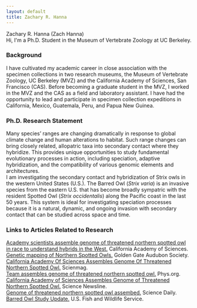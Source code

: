 ```yaml
---
layout: default
title: Zachary R. Hanna
---
```

Zachary R. Hanna (Zach Hanna)  
Hi, I'm a Ph.D. Student in the Museum of Vertebrate Zoology at UC Berkeley.

### Background
I have cultivated my academic career in close association with the specimen collections in two research museums, the Museum of Vertebrate Zoology, UC Berkeley (MVZ) and the California Academy of Sciences, San Francisco (CAS). Before becoming a graduate student in the MVZ, I worked in the MVZ and the CAS as a field and laboratory assistant. I have had the opportunity to lead and participate in specimen collection expeditions in California, Mexico, Guatemala, Peru, and Papua New Guinea.

### Ph.D. Research Statement 
Many species’ ranges are changing dramatically in response to global climate change and human alterations to habitat. Such range changes can bring closely related, allopatric taxa into secondary contact where they hybridize. This provides unique opportunities to study fundamental evolutionary processes in action, including speciation, adaptive hybridization, and the compatibility of various genomic elements and architectures.  
I am investigating the secondary contact and hybridization of Strix owls in the western United States (U.S.). The Barred Owl (*Strix varia*) is an invasive species from the eastern U.S. that has become broadly sympatric with the resident Spotted Owl (*Strix occidentalis*) along the Pacific coast in the last 50 years. This system is ideal for investigating speciation processes because it is a natural, dynamic, and ongoing invasion with secondary contact that can be studied across space and time.  

### Links to Articles Related to Research
[Academy scientists assemble genome of threatened northern spotted owl in race to understand hybrids in the West.](https://www.calacademy.org/press/releases/academy-scientists-assemble-genome-of-threatened-northern-spotted-owl-in-race-to) California Academy of Sciences.  
[Genetic mapping of Northern Spotted Owls.](https://goldengateaudubon.org/blog-posts/genetic-mapping-spotted-owls/) Golden Gate Audubon Society.  
[California Academy Of Sciences Assembles Genome Of Threatened Northern Spotted Owl.](https://scienmag.com/california-academy-of-sciences-assembles-genome-of-threatened-northern-spotted-owl/) Scienmag.  
[Team assembles genome of threatened northern spotted owl.](https://phys.org/news/2017-09-team-genome-threatened-northern-owl.html) Phys.org.  
[California Academy of Sciences Assembles Genome of Threatened Northern Spotted Owl.](http://www.sciencenewsline.com/news/2017090517530008.html) Science Newsline.  
[Genome of threatened northern spotted owl assembed.](https://www.sciencedaily.com/releases/2017/09/170905111407.htm) Science Daily.  
[Barred Owl Study Update.](https://www.fws.gov/oregonfwo/articles.cfm?id=149489616) U.S. Fish and Wildlife Service.  
